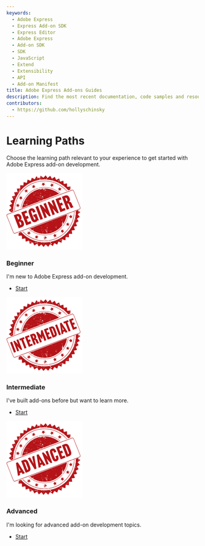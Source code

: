 ```yaml
---
keywords:
  - Adobe Express
  - Express Add-on SDK
  - Express Editor
  - Adobe Express
  - Add-on SDK
  - SDK
  - JavaScript
  - Extend
  - Extensibility
  - API
  - Add-on Manifest
title: Adobe Express Add-ons Guides
description: Find the most recent documentation, code samples and resources for building add-ons for Adobe Express.
contributors:
  - https://github.com/hollyschinsky
---
```


<Hero slots="heading, text" background="rgb(138, 43, 226)"/>

# Learning Paths

Choose the learning path relevant to your experience to get started with Adobe Express add-on development. 

<TextBlock slots="image, heading, text, links" width="33%" />

[![Beginner Level Badge](./img/beginner.png)](paths/beginner-index)

### Beginner

I'm new to Adobe Express add-on development.

- [Start](./paths/beginner-index)

<TextBlock slots="image, heading, text, links" width="33%" />

[![Intermediate Level Badge](./img/intermediate.png)](paths/intermediate-index)

### Intermediate

I've built add-ons before but want to learn more.

- [Start](intermediate-index)

<TextBlock slots="image, heading, text, links" width="33%" />

[![Advanced Level Badge](./img/advanced.png)](./paths/advanced.png)

### Advanced

I'm looking for advanced add-on development topics.

- [Start](advanced-index)
